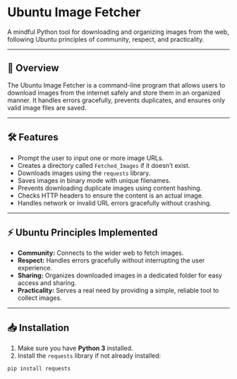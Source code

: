 # Ubuntu Image Fetcher

A mindful Python tool for downloading and organizing images from the web, following Ubuntu principles of community, respect, and practicality.

---

## 📌 Overview

The Ubuntu Image Fetcher is a command-line program that allows users to download images from the internet safely and store them in an organized manner. It handles errors gracefully, prevents duplicates, and ensures only valid image files are saved.

---

## 🛠 Features

- Prompt the user to input one or more image URLs.
- Creates a directory called `Fetched_Images` if it doesn’t exist.
- Downloads images using the `requests` library.
- Saves images in binary mode with unique filenames.
- Prevents downloading duplicate images using content hashing.
- Checks HTTP headers to ensure the content is an actual image.
- Handles network or invalid URL errors gracefully without crashing.

---

## ⚡ Ubuntu Principles Implemented

- **Community:** Connects to the wider web to fetch images.
- **Respect:** Handles errors gracefully without interrupting the user experience.
- **Sharing:** Organizes downloaded images in a dedicated folder for easy access and sharing.
- **Practicality:** Serves a real need by providing a simple, reliable tool to collect images.

---

## 📥 Installation

1. Make sure you have **Python 3** installed.
2. Install the `requests` library if not already installed:

```bash
pip install requests
